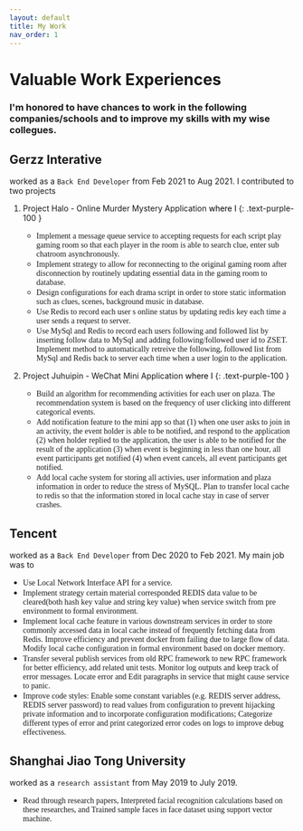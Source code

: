```yaml
---
layout: default
title: My Work
nav_order: 1
---
```


# Valuable Work Experiences
### I'm honored to have chances to work in the following companies/schools and to improve my skills with my wise collegues.

## Gerzz Interative
  worked as a `Back End Developer` from Feb 2021 to Aug 2021. I contributed to two projects

  1. Project Halo - Online Murder Mystery Application <span style="color:black">where I</span>
     {: .text-purple-100 }

      * <span style="font-family:Times;">Implement a message queue service to accepting requests for each script play gaming room so that each player in the room is able to search clue, enter sub chatroom asynchronously.</span>
      * <span style="font-family:Times;">Implement strategy to allow for reconnecting to the original gaming room after disconnection by routinely updating essential data in the gaming room to database.</span>
      * <span style="font-family:Times;">Design configurations for each drama script in order to store static information such as clues, scenes, background music in database.</span>
      * <span style="font-family:Times;">Use Redis to record each user s online status by updating redis key each time a user sends a request to server.</span>
      * <span style="font-family:Times;">Use MySql and Redis to record each users following and followed list by inserting follow data to MySql and adding following/followed user id to ZSET. Implement method to automatically retreive the following, followed list from MySql and Redis back to server each time when a user login to the application.</span>

  1. Project Juhuipin - WeChat Mini Application <span style="color:black">where I</span>
     {: .text-purple-100 }

      * <span style="font-family:Times;">Build an algorithm for recommending activities for each user on plaza. The recommendation system is based on the frequency of user clicking into different categorical events.</span>
      * <span style="font-family:Times;">Add notification feature to the mini app so that (1) when one user asks to join in an activity, the event holder is able to be notified, and respond to the application (2) when holder replied to the application, the user is able to be notified for the result of the application (3) when event is beginning in less than one hour, all event participants get notified (4) when event cancels, all event participants get notified.</span>
      * <span style="font-family:Times;">Add local cache system for storing all activies, user information and plaza information in order to reduce the stress of MySQL. Plan to transfer local cache to redis so that the information stored in local cache stay in case of server crashes.</span>
        

## Tencent
  worked as a `Back End Developer` from Dec 2020 to Feb 2021. My main job was to
  * <span style="font-family:Times;">Use Local Network Interface API for a service.</span>
  * <span style="font-family:Times;">Implement strategy certain material corresponded REDIS data value to be cleared(both hash key value and string key value) when service switch from pre environment to formal environment.</span>
  * <span style="font-family:Times;">Implement local cache feature in various downstream services in order to store commonly accessed data in local cache instead of frequently fetching data from Redis. Improve efficiency and prevent docker from failing due to large flow of data. Modify local cache configuration in formal environment based on docker memory.</span>
  * <span style="font-family:Times;">Transfer several publish services from old RPC framework to new RPC framework for better efficiency, add related unit tests. Monitor log outputs and keep track of error messages. Locate error and Edit paragraphs in service that might cause service to panic.</span>
  * <span style="font-family:Times;">Improve code styles: Enable some constant variables (e.g. REDIS server address, REDIS server password) to read values from configuration to prevent hijacking private information and to incorporate configuration modifications; Categorize different types of error and print categorized error codes on logs to improve debug effectiveness.</span>

## Shanghai Jiao Tong University
  worked as a `research assistant` from May 2019 to July 2019.
  * <span style="font-family:Times;">Read through research papers, Interpreted facial recognition calculations based on these researches, and Trained sample faces in face dataset using support vector machine.</span>
